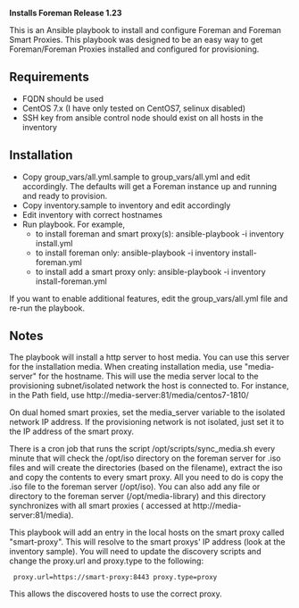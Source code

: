 **Installs Foreman Release 1.23**

This is an Ansible playbook to install and configure Foreman and Foreman Smart Proxies. This playbook was designed to be an easy way to get Foreman/Foreman Proxies installed and configured for provisioning.

## Requirements
- FQDN should be used
- CentOS 7.x (I have only tested on CentOS7, selinux disabled)
- SSH key from ansible control node should exist on all hosts in the inventory

## Installation

- Copy group_vars/all.yml.sample to group_vars/all.yml and edit accordingly. The defaults will get a Foreman instance up and running and ready to provision.
- Copy inventory.sample to inventory and edit accordingly
- Edit inventory with correct hostnames
- Run playbook. For example, 
    * to install foreman and smart proxy(s): ansible-playbook -i inventory install.yml
    * to install foreman only: ansible-playbook -i inventory  install-foreman.yml
    * to install add a smart proxy only: ansible-playbook -i inventory install-foreman.yml
    
If you want to enable additional features, edit the group_vars/all.yml file and re-run the playbook.

## Notes
The playbook will install a http server to host media. You can use this server for the installation media. When creating installation media, use "media-server" for the hostname. This will use the media server local to the provisioning subnet/isolated network the host is connected to. For instance, in the Path field, use http://media-server:81/media/centos7-1810/

On dual homed smart proxies, set the media_server variable to the isolated network IP address. If the provisioning network is not isolated, just set it to the IP address of the smart proxy.

There is a cron job that runs the script /opt/scripts/sync_media.sh every minute that will check the /opt/iso directory on the foreman server for .iso files and will create the directories (based on the filename), extract the iso and  copy the contents to every smart proxy. All you need to do is copy the .iso file to the foreman server (/opt/iso). You can also add any file or directory to the foreman server (/opt/media-library) and this directory synchronizes with all smart proxies ( accessed at http://media-server:81/media).

This playbook will add an entry in the local hosts on the smart proxy called "smart-proxy". This will resolve to the smart proxys' IP address (look at the inventory sample). You will need to update the discovery scripts and change the proxy.url and proxy.type to the following:

     proxy.url=https://smart-proxy:8443 proxy.type=proxy

This allows the discovered hosts to use the correct proxy.
